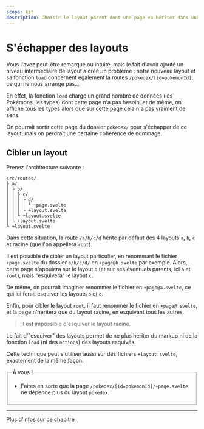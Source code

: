 ```yaml
---
scope: kit
description: Choisir le layout parent dont une page va hériter dans une application SvelteKit
---
```


# S'échapper des layouts

Vous l'avez peut-être remarqué ou intuité, mais le fait d'avoir ajouté un niveau intermédiaire de
layout a créé un problème : notre nouveau layout et sa fonction `load` concernent également la
routes `/pokedex/[id=pokemonId]`, ce qui ne nous arrange pas...

En effet, la fonction `load` charge un grand nombre de données (les Pokémons, les types) dont cette
page n'a pas besoin, et de même, on affiche tous les types alors que sur cette page cela n'a pas
vraiment de sens.

On pourrait sortir cette page du dossier `pokedex/` pour s'échapper de ce layout, mais on perdrait
une certaine cohérence de nommage.

## Cibler un layout

Prenez l'architecture suivante :

```
src/routes/
├ a/
│ ├ b/
│ │ ├ c/
│ │ │ ├ d/
│ │ │ │ └ +page.svelte
│ │ │ └ +layout.svelte
│ │ └ +layout.svelte
│ └ +layout.svelte
└ +layout.svelte
```

Dans cette situation, la route `/a/b/c/d` hérite par défaut des 4 layouts `a`, `b`, `c` et racine
(que l'on appellera `root`).

Il est possible de cibler un layout particulier, en renommant le fichier `+page.svelte` du dossier
`a/b/c/d/` en `+page@b.svelte` par exemple. Alors, cette page s'appuiera sur le layout `b` (et sur
ses éventuels parents, ici `a` et `root`), mais "esquivera" le layout `c`.

De même, on pourrait imaginer renommer le fichier en `+page@a.svelte`, ce qui lui ferait esquiver
les layouts `b` et `c`.

Enfin, pour cibler le layout `root`, il faut renommer le fichier en `+page@.svelte`, et la page
n'héritera que du layout racine, en esquivant tous les autres.

> Il est impossible d'esquiver le layout racine.

Le fait d'"esquiver" des layouts permet de ne plus hériter du markup ni de la fonction `load` (ni
des `actions`) des layouts esquivés.

Cette technique peut s'utiliser aussi sur des fichiers `+layout.svelte`, exactement de la même
façon.

<fieldset class='task'>
<legend>À vous !</legend>

- Faites en sorte que la page `/pokedex/[id=pokemonId]/+page.svelte` ne dépende plus du layout
  `pokedex`.

</fieldset>

---

[Plus d'infos sur ce chapitre](https://kit.svelte.dev/docs/advanced-routing#advanced-layouts-page)
